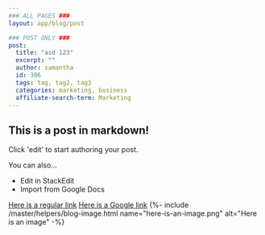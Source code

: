 ```yaml
---
### ALL PAGES ###
layout: app/blog/post

### POST ONLY ###
post:
  title: "asd 123"
  excerpt: ""
  author: samantha
  id: 306
  tags: tag, tag2, tag3
  categories: marketing, business
  affiliate-search-term: Marketing
---
```

## This is a post in markdown! 
Click 'edit' to start authoring your post. 

You can also... 
- Edit in StackEdit 
- Import from Google Docs 

[Here is a regular link](https://itwcreativeworks.com) 
[Here is a Google link](https://www.google.com/url?q=https://itwcreativeworks.com) 
{%- include /master/helpers/blog-image.html name="here-is-an-image.png" alt="Here is an image" -%}
